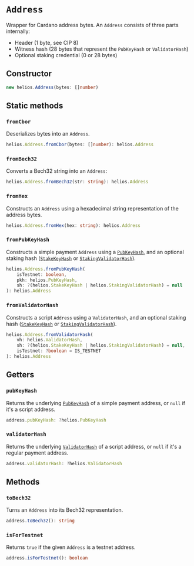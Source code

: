 # `Address`

Wrapper for Cardano address bytes. An `Address` consists of three parts internally:

  * Header (1 byte, see CIP 8)
  * Witness hash (28 bytes that represent the `PubKeyHash` or `ValidatorHash`)
  * Optional staking credential (0 or 28 bytes)

## Constructor

```ts
new helios.Address(bytes: []number)
```

## Static methods

### `fromCbor`

Deserializes bytes into an `Address`.

```ts
helios.Address.fromCbor(bytes: []number): helios.Address
```

### `fromBech32`

Converts a Bech32 string into an `Address`:

```ts
helios.Address.fromBech32(str: string): helios.Address
```

### `fromHex`

Constructs an `Address` using a hexadecimal string representation of the address bytes.

```ts
helios.Address.fromHex(hex: string): helios.Address
```

### `fromPubKeyHash`

Constructs a simple payment `Address` using a [`PubKeyHash`](./pubkeyhash.md), and an optional staking hash ([`StakeKeyHash`](./stakekeyhash.md) or [`StakingValidatorHash`](./stakingvalidatorhash.md)).

```ts
helios.Address.fromPubKeyHash(
    isTestnet: boolean, 
    pkh: helios.PubKeyHash,
    sh: ?(helios.StakeKeyHash | helios.StakingValidatorHash) = null
): helios.Address
```

### `fromValidatorHash`

Constructs a script `Address` using a `ValidatorHash`, and an optional staking hash ([`StakeKeyHash`](./stakekeyhash.md) or [`StakingValidatorHash`](./stakingvalidatorhash.md)).

```ts
helios.Address.fromValidatorHash(
    vh: helios.ValidatorHash,
    sh: ?(helios.StakeKeyHash | helios.StakingValidatorHash) = null,
    isTestnet: ?boolean = IS_TESTNET
): helios.Address
```

## Getters

### `pubKeyHash`

Returns the underlying [`PubKeyHash`](./pubkeyhash.md) of a simple payment address, or `null` if it's a script address.

```ts
address.pubKeyHash: ?helios.PubKeyHash
```

### `validatorHash`

Returns the underlying [`ValidatorHash`](./validatorhash.md) of a script address, or `null` if it's a regular payment address.

```ts
address.validatorHash: ?helios.ValidatorHash
```

## Methods

### `toBech32`

Turns an `Address` into its Bech32 representation.

```ts
address.toBech32(): string
```

### `isForTestnet`

Returns `true` if the given `Address` is a testnet address.

```ts
address.isForTestnet(): boolean
```
